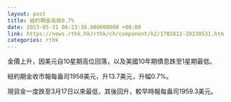 ```yaml
---
layout: post
title: 紐約期金高收0.7%
date: 2023-05-31 06:23:38.000000000 +08:00
link: https://news.rthk.hk/rthk/ch/component/k2/1702812-20230531.htm
categories: rthk
---
```


金價上升，因美元自10星期高位回落，以及美國10年期債息跌至1星期最低。

紐約期金收市報每盎司1958美元，升13.7美元，升幅0.7%。

現貨金一度跌至3月17日以來最低，其後回升，較早時報每盎司1959.3美元。
